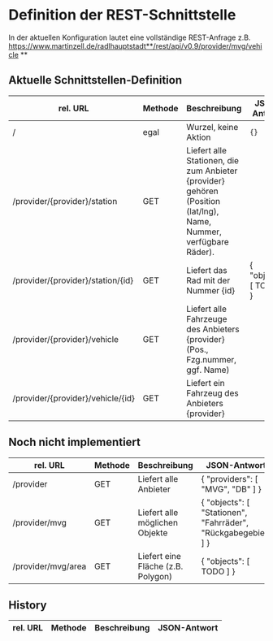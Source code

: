 # Definition der REST-Schnittstelle

In der aktuellen Konfiguration lautet eine vollständige REST-Anfrage z.B. https://www.martinzell.de/radlhauptstadt**/rest/api/v0.9/provider/mvg/vehicle **

## Aktuelle Schnittstellen-Definition
 rel. URL | Methode | Beschreibung | JSON-Antwort |
------|------|------|------|
 / | egal | Wurzel, keine Aktion | `{}` |
 /provider/{provider}/station | GET | Liefert alle Stationen, die zum Anbieter {provider} gehören (Position (lat/lng), Name, Nummer, verfügbare Räder). |  |
 /provider/{provider}/station/{id} | GET | Liefert das Rad mit der Nummer {id} | { "objects": [ TODO ] } |
 /provider/{provider}/vehicle | GET | Liefert alle Fahrzeuge des Anbieters {provider} (Pos., Fzg.nummer, ggf. Name) |  |
 /provider/{provider}/vehicle/{id} | GET | Liefert ein Fahrzeug des Anbieters {provider} |  |

## Noch nicht implementiert
 rel. URL | Methode | Beschreibung | JSON-Antwort |
------|------|------|------|
 /provider | GET | Liefert alle Anbieter | { "providers": [ "MVG", "DB" ] } |
 /provider/mvg | GET | Liefert alle möglichen Objekte | { "objects": [ "Stationen", "Fahrräder", "Rückgabegebiet" ] } |
 /provider/mvg/area | GET | Liefert eine Fläche (z.B. Polygon) | { "objects": [ TODO ] } |

## History
 rel. URL | Methode | Beschreibung | JSON-Antwort |
------|------|------|------|

